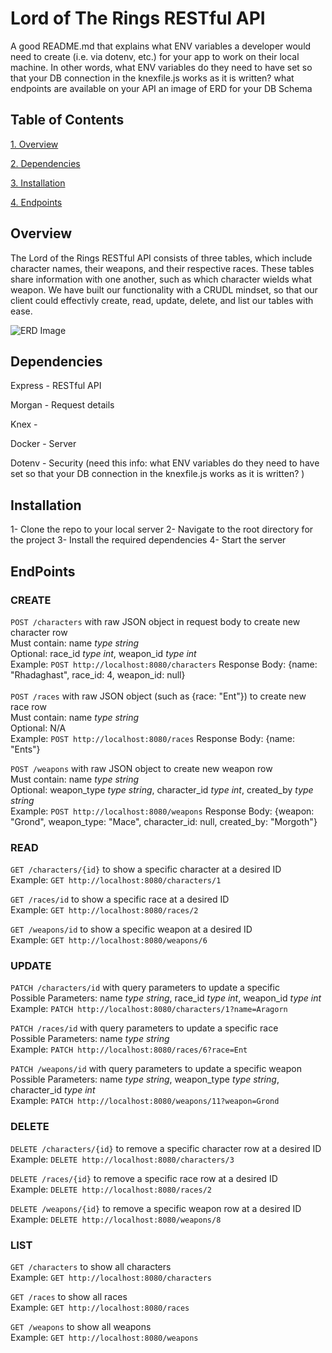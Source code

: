 # Lord of The Rings RESTful API

A good README.md that explains
what ENV variables a developer would need to create (i.e. via dotenv, etc.) for your app to work on their local machine.
In other words, what ENV variables do they need to have set so that your DB connection in the knexfile.js works as it is written?
what endpoints are available on your API
an image of ERD for your DB Schema

## Table of Contents

[1. Overview](#overview)

[2. Dependencies](#dependencies)

[3. Installation](#installation)

[4. Endpoints](#endpoints)


## Overview

The Lord of the Rings RESTful API consists of three tables, which include character names, their weapons, and their respective races. These tables share information with one another, such as which character wields what weapon. We have built our functionality with a CRUDL mindset, so that our client could effectivly create, read, update, delete, and list our tables with ease.   

![ERD Image](./erd.png)

## Dependencies 

Express - RESTful API

Morgan  - Request details

Knex    - 

Docker  - Server

Dotenv - Security (need this info:
what ENV variables do they need to have set so that your DB connection in the knexfile.js works as it is written?
)

## Installation

1- Clone the repo to your local server
2- Navigate to the root directory for the project 
3- Install the required dependencies
4- Start the server


## EndPoints

### CREATE

`POST /characters` with raw JSON object in request body to create new character row <br>
Must contain: name *type string* <br>
Optional: race_id *type int*, weapon_id *type int* <br>
Example: `POST http://localhost:8080/characters` Response Body: {name: "Rhadaghast", race_id: 4, weapon_id: null} <br>
<br>
`POST /races` with raw JSON object (such as {race: "Ent"}) to create new race row <br>
Must contain: name *type string* <br>
Optional: N/A <br>
Example: `POST http://localhost:8080/races` Response Body: {name: "Ents"} <br>

`POST /weapons` with raw JSON object to create new weapon row <br>
Must contain: name *type string* <br>
Optional: weapon_type *type string*, character_id *type int*, created_by *type string* <br>
Example: `POST http://localhost:8080/weapons` Response Body: {weapon: "Grond", weapon_type: "Mace", character_id: null, created_by: "Morgoth"} <br>


### READ

`GET /characters/{id}` to show a specific character at a desired ID <br>
Example: `GET http://localhost:8080/characters/1` <br>

`GET /races/id` to show a specific race at a desired ID <br>
Example: `GET http://localhost:8080/races/2` <br>

`GET /weapons/id` to show a specific weapon at a desired ID <br>
Example: `GET http://localhost:8080/weapons/6` <br>


### UPDATE

`PATCH /characters/id` with query parameters to update a specific  <br>
Possible Parameters: name *type string*, race_id *type int*, weapon_id *type int* <br>
Example: `PATCH http://localhost:8080/characters/1?name=Aragorn` <br>

`PATCH /races/id` with query parameters to update a specific race <br>
Possible Parameters: name *type string* <br>
Example: `PATCH http://localhost:8080/races/6?race=Ent` <br>

`PATCH /weapons/id` with query parameters to update a specific weapon <br>
Possible Parameters: name *type string*, weapon_type *type string*, character_id *type int* <br>
Example: `PATCH http://localhost:8080/weapons/11?weapon=Grond` <br>


### DELETE

`DELETE /characters/{id}` to remove a specific character row at a desired ID <br>
Example: `DELETE http://localhost:8080/characters/3` <br>

`DELETE /races/{id}` to remove a specific race row at a desired ID <br>
Example: `DELETE http://localhost:8080/races/2` <br>

`DELETE /weapons/{id}` to remove a specific weapon row at a desired ID <br>
Example: `DELETE http://localhost:8080/weapons/8` <br>


### LIST

`GET /characters` to show all characters <br>
Example: `GET http://localhost:8080/characters` <br>

`GET /races` to show all races <br>
Example: `GET http://localhost:8080/races` <br>

`GET /weapons` to show all weapons <br>
Example: `GET http://localhost:8080/weapons` <br>





